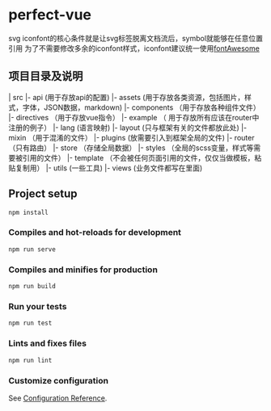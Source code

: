 # perfect-vue

svg iconfont的核心条件就是让svg标签脱离文档流后，symbol就能够在任意位置引用
为了不需要修改多余的iconfont样式，iconfont建议统一使用[fontAwesome](https://fontawesome.dashgame.com/)

## 项目目录及说明
| src
|- api  (用于存放api的配置)
|- assets  (用于存放各类资源，包括图片，样式，字体，JSON数据，markdown)
|- components  （用于存放各种组件文件）
|- directives （用于存放vue指令）
|- example （ 用于存放所有应该在router中注册的例子）
|- lang (语言映射)
|- layout (只与框架有关的文件都放此处)
|- mixin （用于混淆的文件）
|- plugins (放需要引入到框架全局的文件)
|- router （只有路由）
|- store （存储全局数据）
|- styles  （全局的scss变量，样式等需要被引用的文件）
|- template （不会被任何页面引用的文件，仅仅当做模板，粘贴复制用）
|- utils (一些工具)
|- views (业务文件都写在里面)

## Project setup
```
npm install
```

### Compiles and hot-reloads for development
```
npm run serve
```

### Compiles and minifies for production
```
npm run build
```

### Run your tests
```
npm run test
```

### Lints and fixes files
```
npm run lint
```

### Customize configuration
See [Configuration Reference](https://cli.vuejs.org/config/).
